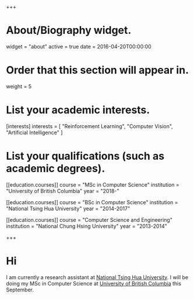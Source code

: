 +++
# About/Biography widget.
widget = "about"
active = true
date = 2016-04-20T00:00:00

# Order that this section will appear in.
weight = 5

# List your academic interests.
[interests]
  interests = [
    "Reinforcement Learning",
    "Computer Vision",
    "Artificial Intelligence"
  ]

# List your qualifications (such as academic degrees).

[[education.courses]]
  course = "MSc in Computer Science"
  institution = "University of British Columbia"
  year = "2018-"

[[education.courses]]
  course = "BSc in Computer Science"
  institution = "National Tsing Hua University"
  year = "2014-2017"

[[education.courses]]
  course = "Computer Science and Engineering"
  institution = "National Chung Hsing University"
  year = "2013-2014"
 
+++

# Hi

I am currently a research assistant at [National Tsing Hua University](http://www.nthu.edu.tw/). I will be doing my MSc in Computer Science at [University of British Columbia](https://www.ubc.ca/) this September.

